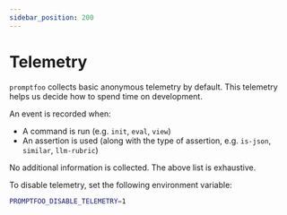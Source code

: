 ```yaml
---
sidebar_position: 200
---
```


# Telemetry

`promptfoo` collects basic anonymous telemetry by default. This telemetry helps us decide how to spend time on development.

An event is recorded when:

- A command is run (e.g. `init`, `eval`, `view`)
- An assertion is used (along with the type of assertion, e.g. `is-json`, `similar`, `llm-rubric`)

No additional information is collected. The above list is exhaustive.

To disable telemetry, set the following environment variable:

```bash
PROMPTFOO_DISABLE_TELEMETRY=1
```
